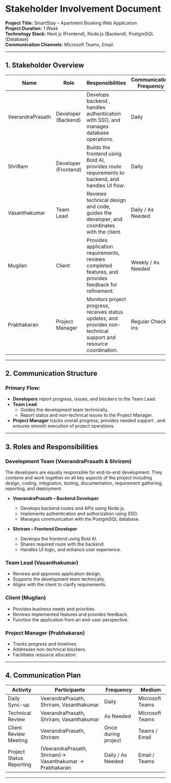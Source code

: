 ﻿# Stakeholder Involvement Document

**Project Title:** SmartStay – Apartment Booking Web Application  
**Project Duration:** 1 Week  
**Technology Stack:** Next.js (Frontend), Node.js (Backend), PostgreSQL (Database)  
**Communication Channels:** Microsoft Teams, Email

---

## 1. Stakeholder Overview

| Name | Role            | Responsibilities                                                                 | Communication Frequency |
|------|------------------|----------------------------------------------------------------------------------|--------------------------|
| VeerandraPrasath    | Developer (Backend)        | Develops backend , handles authentication with SSO, and manages database operations. | Daily |
| ShriRam   | Developer (Frontend)       | Builds the frontend using Bold AI, provides route requirements to backend, and handles UI flow. | Daily |
| Vasanthakumar    | Team Lead        | Reviews technical design and code, guides the developer, and coordinates with the client. | Daily / As Needed |
| Mugilan    | Client           | Provides application requirements, reviews completed features, and provides feedback for refinement. | Weekly / As Needed |
| Prabhakaran   | Project Manager  | Monitors project progress, receives status updates, and provides non-technical support and resource coordination. | Regular Check-ins |

---

## 2. Communication Structure

### Primary Flow:

- **Developers** report progress, issues, and blockers to the Team Lead.
- **Team Lead**:
  - Guides the development team technically.
  - Report status and  non-technical issues to the Project Manager.
- **Project Manager** tracks overall progress, provides needed support , and ensures smooth execution of project operations.

---

## 3. Roles and Responsibilities

### Development Team (VeerandraPrasath & Shriram)

The developers are equally responsible for end-to-end development. They combine and work together on all key aspects of the project including design, coding, integration, testing, documentation, requirement gathering, reporting, and deployment.

- **VeerandraPrasath – Backend Developer**
  - Develops backend routes and APIs using Node.js.
  - Implements authentication and authorization using SSO.
  - Manages communication with the PostgreSQL database.

- **Shriram – Frontend Developer**
  - Develops the frontend using Bold AI.
  - Shares required route with the backend.
  - Handles UI logic, and enhance user experience.

### Team Lead (Vasanthakumar)
- Reviews and approves application design.
- Supports the development team technically.
- Aligns with the client to clarify requirements.

### Client (Mugilan)
- Provides business needs and priorities.
- Reviews implemented features and provides feedback.
- Function the application from an end-user perspective.

### Project Manager (Prabhakaran)
- Tracks progress and timelines.
- Addresses non-technical blockers.
- Facilitates resource allocation.

---

## 4. Communication Plan

| Activity                 | Participants        | Frequency         | Medium             |
|--------------------------|---------------------|-------------------|--------------------|
| Daily Sync-up            | VeerandraPrasath, Shriram, Vasanthakumar            | Daily             | Microsoft Teams    |
| Technical Review         | VeerandraPrasath, Shriram, Vasanthakumar           | As Needed         | Microsoft Teams    |
| Client Review Meeting    |  VeerandraPrasath, Shriram | Once during project | Teams / Email    |
| Project Status Reporting | (VeerandraPrasath, Shriram)-> Vasanthakumar → Prabhakaran              | Daily / As Needed | Email / Teams      |

---

